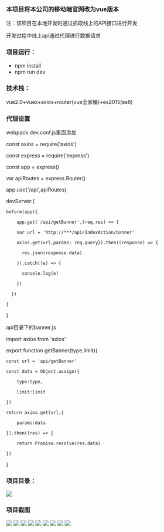 ### 本项目将本公司的移动端官网改为vue版本

注：该项目在本地开发时通过抓取线上的API接口进行开发

开发过程中线上api通过代理进行数据请求

### 项目运行：
+ npm install
+ npm run dev

### 技术栈：
vue2.0+vuex+axios+router(vue全家桶)+es2015(es6)

### 代理设置
webpack.dev.conf.js里面添加

const axios = require('axios')

const express = require('express')

const app = express()

var apiRoutes = express.Router()

app.use('/api',apiRoutes)

devServer:{

	before(app){
		
		app.get('/api/getBanner',(req,res) => {
        
        var url = 'http://***/api/IndexAction/banner'
        
        axios.get(url,params: req.query}).then((response) => {
          
          res.json(response.data)
        
        }).catch((e) => {
          
          console.log(e)
        
        })
      
      })
	
	}
}

api目录下的banner.js

import axios from 'axios'

export function getBanner(type,limit){
  
	const url = 'api/getBanner'
  
	const data = Object.assign({
    
		type:type,
    
    	limit:limit
  
  	})
  
  	return axios.get(url,{
    
    	params:data
  
  	}).then((res) => {
    
    	return Promise.resolve(res.data)
  
  	})

}

### 项目目录：
![](https://github.com/yufengji/g2_h5/blob/master/project-pic/ml.jpg?raw=true)

### 项目截图
![](https://github.com/yufengji/g2_h5/blob/master/project-pic/01.jpg?raw=true)
![](https://github.com/yufengji/g2_h5/blob/master/project-pic/02.jpg?raw=true)
![](https://github.com/yufengji/g2_h5/blob/master/project-pic/03.jpg?raw=true)
![](https://github.com/yufengji/g2_h5/blob/master/project-pic/04.jpg?raw=true)
![](https://github.com/yufengji/g2_h5/blob/master/project-pic/05.jpg?raw=true)
![](https://github.com/yufengji/g2_h5/blob/master/project-pic/06.jpg?raw=true)
![](https://github.com/yufengji/g2_h5/blob/master/project-pic/07.jpg?raw=true)
![](https://github.com/yufengji/g2_h5/blob/master/project-pic/08.jpg?raw=true)
![](https://github.com/yufengji/g2_h5/blob/master/project-pic/09.jpg?raw=true)

